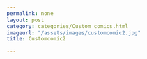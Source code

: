 ```yaml
---
permalink: none
layout: post
category: categories/Custom comics.html
imageurl: "/assets/images/customcomic2.jpg"
title: Customcomic2

---
```

